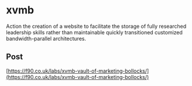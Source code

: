 # xvmb

Action the creation of a website to facilitate the storage of fully researched leadership skills rather than maintainable quickly transitioned customized bandwidth-parallel architectures.

## Post

[https://f90.co.uk/labs/xvmb-vault-of-marketing-bollocks/](https://f90.co.uk/labs/xvmb-vault-of-marketing-bollocks/)
